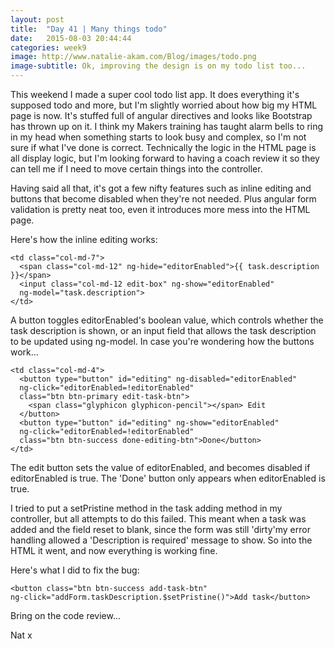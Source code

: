 ```yaml
---
layout: post
title:  "Day 41 | Many things todo"
date:   2015-08-03 20:44:44
categories: week9
image: http://www.natalie-akam.com/Blog/images/todo.png
image-subtitle: Ok, improving the design is on my todo list too...
---
```


This weekend I made a super cool todo list app. It does everything it's supposed todo and more, but I'm slightly worried about how big my HTML page is now. It's stuffed full of angular directives and looks like Bootstrap has thrown up on it. I think my Makers training has taught alarm bells to ring in my head when something starts to look busy and complex, so I'm not sure if what I've done is correct. Technically the logic in the HTML page is all display logic, but I'm looking forward to having a coach review it so they can tell me if I need to move certain things into the controller. 

Having said all that, it's got a few nifty features such as inline editing and buttons that become disabled when they're not needed. Plus angular form validation is pretty neat too, even it introduces more mess into the HTML page.

Here's how the inline editing works:

    <td class="col-md-7">
      <span class="col-md-12" ng-hide="editorEnabled">{{ task.description }}</span>
      <input class="col-md-12 edit-box" ng-show="editorEnabled"
      ng-model="task.description">
    </td>

A button toggles editorEnabled's boolean value, which controls whether the task description is shown, or an input field that allows the task description to be updated using ng-model. In case you're wondering how the buttons work...

    <td class="col-md-4">
      <button type="button" id="editing" ng-disabled="editorEnabled"
      ng-click="editorEnabled=!editorEnabled"
      class="btn btn-primary edit-task-btn">
        <span class="glyphicon glyphicon-pencil"></span> Edit
      </button>
      <button type="button" id="editing" ng-show="editorEnabled"
      ng-click="editorEnabled=!editorEnabled"
      class="btn btn-success done-editing-btn">Done</button>
    </td>

The edit button sets the value of editorEnabled, and becomes disabled if editorEnabled is true. The 'Done' button only appears when editorEnabled is true.

I tried to put a setPristine method in the task adding method in my controller, but all attempts to do this failed. This meant when a task was added and the field reset to blank, since the form was still 'dirty'my error handling allowed a 'Description is required' message to show. So into the HTML it went, and now everything is working fine.

Here's what I did to fix the bug:

    <button class="btn btn-success add-task-btn"
    ng-click="addForm.taskDescription.$setPristine()">Add task</button>

Bring on the code review...

Nat x
